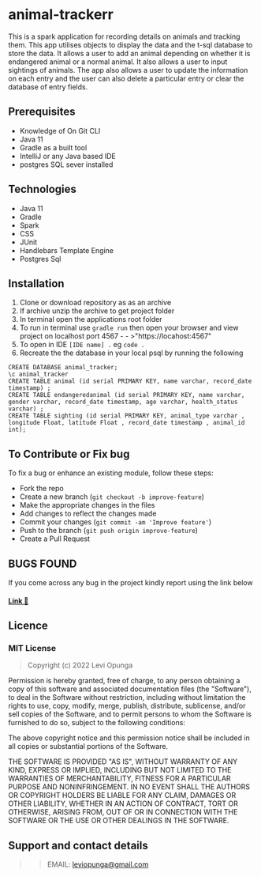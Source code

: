 # animal-trackerr
This is a spark application for recording details on animals and tracking them. This app utilises objects to display the data and the t-sql database to store the data. It allows a user to add an animal depending on whether it is endangered animal or a normal animal. It also allows a user to input sightings of animals. The app also allows a user to update the information on each entry and the user can also delete a particular entry or clear the database of entry fields.

## Prerequisites
- Knowledge of On Git CLI
- Java 11
- Gradle as a built tool
- IntelliJ or any Java based IDE
- postgres SQL sever installed


## Technologies
- Java 11
- Gradle
- Spark
- CSS
- JUnit
- Handlebars Template Engine
- Postgres Sql

## Installation
1. Clone or download repository as as an archive
2. If archive unzip the archive to get project folder
3. In terminal open the applications root folder
4. To run in terminal use `gradle run` then open your browser and view project on localhost port 4567 - - >"https://locahost:4567"
5. To open in IDE `[IDE name] .` eg `code .`
6. Recreate the the database in your local psql by running the following
```
CREATE DATABASE animal_tracker;
\c animal_tracker
CREATE TABLE animal (id serial PRIMARY KEY, name varchar, record_date timestamp) ;
CREATE TABLE endangeredanimal (id serial PRIMARY KEY, name varchar, gender varchar, record_date timestamp, age varchar, health_status varchar) ;
CREATE TABLE sighting (id serial PRIMARY KEY, animal_type varchar , longitude Float, latitude Float , record_date timestamp , animal_id int);
```
## To Contribute or Fix bug
To fix a bug or enhance an existing module, follow these steps:

- Fork the repo
- Create a new branch (`git checkout -b improve-feature`)
- Make the appropriate changes in the files
- Add changes to reflect the changes made
- Commit your changes (`git commit -am 'Improve feature'`)
- Push to the branch (`git push origin improve-feature`)
- Create a Pull Request

## BUGS FOUND

If you come across any bug in the project kindly report using the link below
#### [Link 🔗 ](https://github.com/Levi-Opunga/animal-trackerr/issues/new)

## Licence
### MIT License
>Copyright (c) 2022 Levi Opunga

Permission is hereby granted, free of charge, to any person obtaining
a copy of this software and associated documentation files (the
"Software"), to deal in the Software without restriction, including
without limitation the rights to use, copy, modify, merge, publish,
distribute, sublicense, and/or sell copies of the Software, and to
permit persons to whom the Software is furnished to do so, subject to
the following conditions:

The above copyright notice and this permission notice shall be
included in all copies or substantial portions of the Software.

THE SOFTWARE IS PROVIDED "AS IS", WITHOUT WARRANTY OF ANY KIND,
EXPRESS OR IMPLIED, INCLUDING BUT NOT LIMITED TO THE WARRANTIES OF
MERCHANTABILITY, FITNESS FOR A PARTICULAR PURPOSE AND
NONINFRINGEMENT. IN NO EVENT SHALL THE AUTHORS OR COPYRIGHT HOLDERS BE
LIABLE FOR ANY CLAIM, DAMAGES OR OTHER LIABILITY, WHETHER IN AN ACTION
OF CONTRACT, TORT OR OTHERWISE, ARISING FROM, OUT OF OR IN CONNECTION
WITH THE SOFTWARE OR THE USE OR OTHER DEALINGS IN THE SOFTWARE.

## Support and contact details

> > EMAIL: leviopunga@gmail.com






